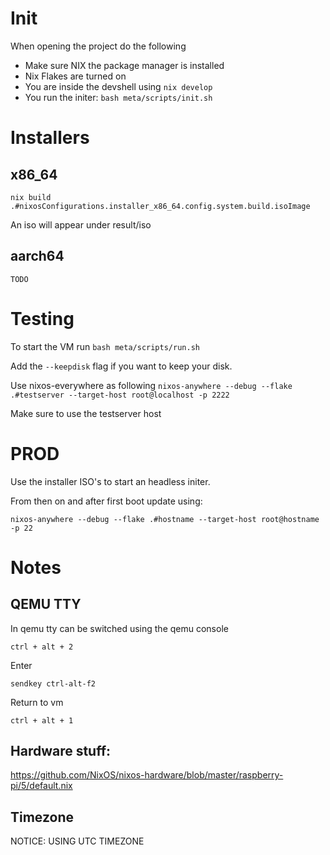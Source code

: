# Init

When opening the project do the following

  - Make sure NIX the package manager is installed
  - Nix Flakes are turned on
  - You are inside the devshell using ``` nix develop ```
  - You run the initer: ``` bash meta/scripts/init.sh ```

# Installers

## x86_64
``` nix build .#nixosConfigurations.installer_x86_64.config.system.build.isoImage ```

An iso will appear under result/iso

## aarch64
``` TODO ```

# Testing

To start the VM run ``` bash meta/scripts/run.sh ```

Add the ``` --keepdisk ``` flag if you want to keep your disk.

Use nixos-everywhere as following ``` nixos-anywhere --debug --flake .#testserver --target-host root@localhost -p 2222 ```

Make sure to use the testserver host

# PROD

Use the installer ISO's to start an headless initer.


From then on and after first boot update using:

``` nixos-anywhere --debug --flake .#hostname --target-host root@hostname -p 22 ```

# Notes

## QEMU TTY
In qemu tty can be switched using the qemu console

``` ctrl + alt + 2 ```

Enter

``` sendkey ctrl-alt-f2 ```

Return to vm

``` ctrl + alt + 1 ```

## Hardware stuff:
https://github.com/NixOS/nixos-hardware/blob/master/raspberry-pi/5/default.nix

## Timezone

NOTICE: USING UTC TIMEZONE

